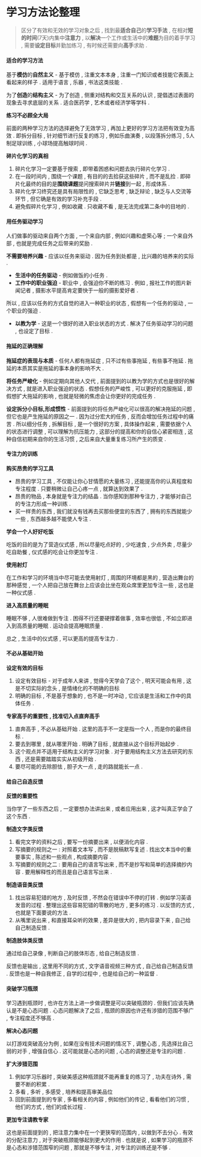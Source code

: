 # 学习方法论整理

> 区分了有效和无效的学习对象之后 , 找到最**适合自己**的**学习手法** , 在相对**短的时间**\(7天\)内集中**注意力** , 以**解决**一个工作或生活中的**难题**为目的着手学习 , 需要**设定目标**并勤加练习 , 有时候还需要向**高手**求助 .

#### **适合的学习方法**

基于**模仿**的**自然主义** - 基于模仿 , 注重文本本身 , 注重一门知识或者技能它表面上看起来的样子 . 适用于语言 , 乐器 , 书法这类技能 .

为了**创造**的**结构主义** - 为了创造 , 侧重对结构和交互关系的认识 , 提倡透过表面的现象去寻求底层的关系 . 适合医药学 , 艺术或者经济学等学科 .

**练习不必顾全大局**

前面的两种学习方法的选择避免了无效学习 , 再加上更好的学习方法把有效变为高效 . 即拆分目标 , 针对细节进行反复的练习 , 例如乐曲演奏 , 以段落拆分练习 , 5人制足球训练 , 小球场提高触球时间 .

**碎片化学习的真相**

1. 碎片化学习一定要基于搜索 , 即带着困惑和问题去执行碎片化学习 . 
2. 在一段时间内 , 围绕一个课题 , 有目的的去拾获这些碎片 , 而不是乱捡 . 即碎片化最终的目的是**围绕课题**提问搜索碎片并**链接**到一起 , 形成体系 . 
3. 碎片化学习终究还是具有局限性的 , 它缺乏思考 , 缺乏辩论 , 缺乏与人交流等环节 , 但它确是有效的学习补充手段 . 
4. 避免假碎片化学习 , 例如收藏 . 只收藏不看 , 是无法完成第二条中的目地的 . 

#### 用任务驱动学习

人们做事的驱动来自两个方面 , 一个来自内部 , 例如兴趣和虚荣心等 ; 一个来自外部 , 也就是完成任务之后带来的奖励 .

**不需要培养兴趣** - 应该以任务来驱动 . 因为任务到处都是 , 比兴趣的培养来的实际 .

* **生活中的任务驱动** - 例如做饭的小任务 . 
* **工作中的职业强迫** - 职业中 , 会强迫你不断的练习 . 例如 , 报社工作的图片新闻记者 , 摄影水平提高肯定要快于一般的摄影爱好者 . 

所以 , 应该以任务的方式自觉的进入一种职业的状态 , 假想有一个任务的驱动 , 一个职业的强迫 .

* **以教为学** - 这是一个很好的进入职业状态的方式 . 解决了任务驱动学习的问题 , 也设定了目标 . 

#### 拖延的正确理解

**拖延症的表现与本质** - 任何人都有拖延症 , 只不过有些事拖延 , 有些事不拖延 . 拖延的本质其实是拖延的事本身的影响不大 .

**将任务严峻化** - 例如定期向其他人交代 , 前面提到的以教为学的方式也是很好的解决方式 , 就是进入职业强迫的状态 . 假想任务的严峻性 , 可以更好的克服拖延 , 即假想扩大拖延的影响 , 也就是轻微的焦虑会让你更好的完成任务 .

**设定拆分小目标,形成惯性** - 前面提到的将任务严峻化可以很高的解决拖延的问题 , 但它也是产生拖延的原因之一 . 因为过分宏大的任务 , 反而会增加任务过程中的痛苦 . 所以细分任务 , 拆解目标 , 是一个很好的方案 , 具体操作起来 , 需要依据个人的状态进行调整 , 可以理解为抗压能力 , 这部分的提高和你的自信心紧密相连 , 这种自信初期来自你的生活习惯 , 之后来自大量重复练习所产生的质变 .

#### 专注力的训练

**购买昂贵的学习工具**

* 昂贵的学习工具 , 不仅能让你心甘情愿的大量练习 , 还能提高你的认真程度和专注程度 . 只要稍微让自己心疼一点 , 就算达到效果了 . 
* 昂贵的物品 , 本身就是专注力的结晶 . 当你感知到那种专注力 , 才能够对自己的专注力形成一种训练 . 
* 买一样贵的东西 , 我们就没有钱再去买那些便宜的东西了 , 拥有的东西就能少一些 , 东西越多越不能使人专注 . 

**学会一个人好好吃饭**

吃饭的目的是为了营造仪式感 , 所以尽量吃点好的 , 少吃速食 , 少点外卖 , 尽量少吃自助餐 , 仪式感的吃会让你更加专注 .

**使用射灯**

在工作和学习的环境当中尽可能去使用射灯 , 周围的环境都是黑的 , 营造出舞台的那种感觉 , 一个人把自己放在舞台上应该会比坐在观众席里更加专注一些 , 这也是一种仪式感 .

**进入高质量的睡眠**

睡眠不够 , 人很难做到专注 . 困得不行还要硬撑着做事 , 效率也很低 , 不如立即进入到高质量的睡眠 . 运动会提高睡眠质量 .

总之 , 生活中的仪式感 , 可以更高的提高专注力 .

#### 不必从基础开始

**设定有效的目标**

1. 设定有效目标 - 对于成年人来讲 , 觉得今天学会了这个 , 明天可能会有用 , 这是不切实际的念头 , 是情绪化的不明确的目标
2. 明确的目标 , 不是基于想象的 , 也不是一时冲动 , 它应该是生活和工作中的具体任务 . 

**专家高手的重要性 , 找准切入点直奔高手**

1. 直奔高手 , 不必从基础开始 . 这里的高手不一定是指一个人 , 而是你的最终目标 . 
2. 要去到哪里 , 就从哪里开始 . 明确了目标 , 就直接从这个目标开始起步 . 
3. 这个观点并不适用于结构主义的学习对象 . 对于要用结构主义方法去研究的东西 , 还是需要踏踏实实从初级开始 . 
4. 要尽可能的去除胆怯 , 胆子大一点 , 走的路就能长一点 . 

#### 给自己自造反馈

**反馈的重要性**

当你学了一些东西之后 , 一定要想办法讲出来 , 或者应用出来 , 这才叫真正学会了这个东西 .

**制造文字类反馈**

1. 看完文字的资料之后 , 要写一份摘要出来 , 以便消化内容 . 
2. 写摘要的规则之一 : 对照着文本写 , 而不是脱稿默写复述 . 找出文本当中的重要事实 , 陈述和一些观点 , 构成摘要内容 . 
3. 写摘要的规则之二 : 要用自己的语言写出来 , 而不是抄写和简单的选择摘抄内容 . 要用解释性的而且是自己语言写出来 . 

**制造语音类反馈**

1. 找出容易犯错的地方 , 及时反馈 , 不然会在错误中不停的打转 . 例如学习英语发音的过程 . 整理出这些容易犯错的零散的地方 , 更多的练习 . 以反馈的方式 , 也就是下面要说的方法 . 
2. 从嘴里说出来 , 和直接耳朵听的效果 , 差异是很大的 , 把内容录下来 , 自己给自己制造反馈 . 

**制造肢体类反馈**

通过给自己录像 , 判断自己的肢体形态 , 给自己制造反馈 .

反馈也是输出 , 这里用不同的方式 , 文字语音视频三种方式 , 自己给自己制造反馈 . 反馈也是一种自我修正 , 自学的过程中 , 也是给自己的一种监督 .

#### 突破学习瓶颈

学习遇到瓶颈时 , 也许在方法上进一步做调整是可以突破瓶颈的 . 但我们应该先确认是不是心态问题 . 心态问题解决了之后 , 瓶颈的原因也许还有涉猎的范围不够广 , 专注程度还不够高 .

**解决心态问题**

以打游戏突破高分为例 , 如果在没有技术问题的情况下 , 调整心态 , 先选择比自己弱的对手 , 增强自信心 . 这可能就是心态的问题 , 心态的调整还是专注的问题 .

**扩大涉猎范围**

1. 例如学习乐器时 , 突破美感这种瓶颈就不能再重复的练习了 , 功夫在诗外 , 需要不断的积累 . 
2. 多看 , 多听 , 多感受 , 培养和提高审美品位
3. 回到前面提到的专家 , 多看相关的内容 , 例如他们的传记 , 看看他们的习惯 , 他们的方式 , 他们的成长过程 . 

**更加专注请教专家**

这也是前面提到的 , 把注意力集中在一个更狭窄的范围内 , 以做到不去分心 . 有效的分配注意力 , 对于突破瓶颈能够起到更大的作用 . 也就是说 , 如果学习的瓶颈不是心态和涉猎范围窄的问题 , 那就是不够专注 , 对专注的训练还是不够 . 

